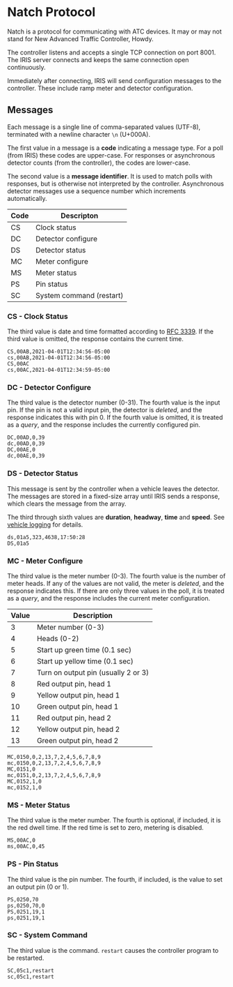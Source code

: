 # Natch Protocol

Natch is a protocol for communicating with ATC devices.  It may or may not stand
for New Advanced Traffic Controller, Howdy.

The controller listens and accepts a single TCP connection on port 8001.  The
IRIS server connects and keeps the same connection open continuously.

Immediately after connecting, IRIS will send configuration messages to the
controller.  These include ramp meter and detector configuration.

## Messages

Each message is a single line of comma-separated values (UTF-8), terminated
with a newline character `\n` (U+000A).

The first value in a message is a __code__ indicating a message type.  For a
poll (from IRIS) these codes are upper-case.  For responses or asynchronous
detector counts (from the controller), the codes are lower-case.

The second value is a __message identifier__.  It is used to match polls with
responses, but is otherwise not interpreted by the controller.  Asynchronous
detector messages use a sequence number which increments automatically.

Code | Descripton
-----|----------------
CS   | Clock status
DC   | Detector configure
DS   | Detector status
MC   | Meter configure
MS   | Meter status
PS   | Pin status
SC   | System command (restart)

### CS - Clock Status

The third value is date and time formatted according to [RFC 3339].  If the
third value is omitted, the response contains the current time.

```
CS,00AB,2021-04-01T12:34:56-05:00
cs,00AB,2021-04-01T12:34:56-05:00
CS,00AC
cs,00AC,2021-04-01T12:34:59-05:00
```

### DC - Detector Configure

The third value is the detector number (0-31).  The fourth value is the input
pin.  If the pin is not a valid input pin, the detector is *deleted*, and the
response indicates this with pin 0.  If the fourth value is omitted, it is
treated as a *query*, and the response includes the currently configured pin.

```
DC,00AD,0,39
dc,00AD,0,39
DC,00AE,0
dc,00AE,0,39
```

### DS - Detector Status

This message is sent by the controller when a vehicle leaves the detector.  The
messages are stored in a fixed-size array until IRIS sends a response, which
clears the message from the array.

The third through sixth values are __duration__, __headway__, __time__ and
__speed__.  See [vehicle logging] for details.

```
ds,01a5,323,4638,17:50:28
DS,01a5
```

### MC - Meter Configure

The third value is the meter number (0-3).  The fourth value is the number of
meter heads.  If any of the values are not valid, the meter is *deleted*, and
the response indicates this.  If there are only three values in the poll, it is
treated as a *query*, and the response includes the current meter configuration.

Value | Description
------|-------------------
3     | Meter number (0-3)
4     | Heads (0-2)
5     | Start up green time (0.1 sec)
6     | Start up yellow time (0.1 sec)
7     | Turn on output pin (usually 2 or 3)
8     | Red output pin, head 1
9     | Yellow output pin, head 1
10    | Green output pin, head 1
11    | Red output pin, head 2
12    | Yellow output pin, head 2
13    | Green output pin, head 2

```
MC,0150,0,2,13,7,2,4,5,6,7,8,9
mc,0150,0,2,13,7,2,4,5,6,7,8,9
MC,0151,0
mc,0151,0,2,13,7,2,4,5,6,7,8,9
MC,0152,1,0
mc,0152,1,0
```

### MS - Meter Status

The third value is the meter number.  The fourth is optional, if included, it
is the red dwell time.  If the red time is set to zero, metering is disabled.

```
MS,00AC,0
ms,00AC,0,45
```

### PS - Pin Status

The third value is the pin number.  The fourth, if included, is the value to set
an output pin (0 or 1).

```
PS,0250,70
ps,0250,70,0
PS,0251,19,1
ps,0251,19,1
```

### SC - System Command

The third value is the command.  `restart` causes the controller program to be
restarted.

```
SC,05c1,restart
sc,05c1,restart
```

[RFC 3339]: https://tools.ietf.org/html/rfc3339#section-5.6
[vehicle logging]: vehicle_detection.html#vehicle-logging
